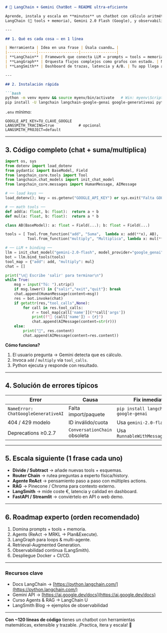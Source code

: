 ````markdown
# 🚀 LangChain + Gemini ChatBot — README ultra-eficiente

Aprende, instala y escala en **minutos** un chatbot con cálculo aritmético usando  
LangChain (🧰 tools + memoria), Gemini 2.0 Flash (Google), y observabilidad LangSmith.

---

## 1. Qué es cada cosa — en 1 línea

| Herramienta | Idea en una frase | Úsala cuando… |
|-------------|------------------|----------------|
| **LangChain** | Framework que conecta LLM ↔ prompts ↔ tools ↔ memoria. | Necesitas un MVP con IA. |
| **LangGraph** | Orquesta flujos complejos como grafos con estado. | Multi-agente / loops. |
| **LangSmith** | Dashboard de trazas, latencia y A/B. | Tu app llega a producción. |

---

## 2. Instalación rápida

```bash
python -m venv myenv && source myenv/bin/activate   # Win: myenv\Scripts\activate
pip install -U langchain langchain-google-genai google-generativeai python-dotenv pydantic
````

`.env` mínimo:

```env
GOOGLE_API_KEY=TU_CLAVE_GOOGLE
LANGSMITH_TRACING=true           # opcional
LANGSMITH_PROJECT=default
```

---

## 3. Código completo (chat + suma/multiplica)

```python
import os, sys
from dotenv import load_dotenv
from pydantic import BaseModel, Field
from langchain_core.tools import Tool
from langchain.chat_models import init_chat_model
from langchain_core.messages import HumanMessage, AIMessage

# ── load keys ──
load_dotenv(); key = os.getenv("GOOGLE_API_KEY") or sys.exit("Falta GOOGLE_API_KEY")

# ── math tools ──
def add(a: float, b: float):  return a + b
def mul(a: float, b: float):  return a * b

class AB(BaseModel): a: float = Field(...); b: float = Field(...)

tools = [ Tool.from_function("add", "Suma",  lambda x: add(**x), AB),
          Tool.from_function("multiply", "Multiplica", lambda x: mul(**x), AB) ]

# ── LLM + binding ──
llm = init_chat_model("gemini-2.0-flash", model_provider="google_genai")
bot = llm.bind_tools(tools)
tool_map = {"add": add, "multiply": mul}
chat = []

print("\n🤖 Escribe 'salir' para terminar\n")
while True:
    msg = input("Tú: ").strip()
    if msg.lower() in {"salir","exit","quit"}: break
    chat.append(HumanMessage(content=msg))
    res = bot.invoke(chat)
    if getattr(res,"tool_calls",None):
        for call in res.tool_calls:
            r = tool_map[call['name']](**call['args'])
            print(f"🔧 {call['name']} → {r}")
            chat.append(AIMessage(content=str(r)))
    else:
        print("🤖", res.content)
        chat.append(AIMessage(content=res.content))
```

**Cómo funciona?**

1. El usuario pregunta → Gemini detecta que es cálculo.
2. Invoca `add` / `multiply` vía `tool_calls`.
3. Python ejecuta y responde con resultado.

---

## 4. Solución de errores típicos

| Error                               | Causa                        | Fix inmediato                        |
| ----------------------------------- | ---------------------------- | ------------------------------------ |
| `NameError: ChatGoogleGenerativeAI` | Falta import/paquete         | `pip install langchain-google-genai` |
| 404 / 429 modelo                    | ID inválido/cuota            | Usa `gemini-2.0-flash`               |
| Deprecations ≥0.2.7                 | `ConversationChain` obsoleta | Usa `RunnableWithMessageHistory`     |

---

## 5. Escala siguiente (1 frase cada uno)

* **Divide / Subtract** → añade nuevas tools + esquemas.
* **Router Chain** → rutea preguntas a experto física/history.
* **Agente ReAct** → pensamiento paso a paso con múltiples actions.
* **RAG** → Pinecone / Chroma para contexto externo.
* **LangSmith** → mide coste €, latencia y calidad en dashboard.
* **FastAPI / Streamlit** → conviértelo en API o web demo.

---

## 6. Roadmap experto (orden recomendado)

1. Domina prompts + tools + memoria.
2. Agents (ReAct → MRKL → Plan\&Execute).
3. LangGraph para loops & multi-agente.
4. Retrieval-Augmented Generation.
5. Observabilidad continua (LangSmith).
6. Despliegue Docker + CI/CD.

---

### Recursos clave

* Docs LangChain → [https://python.langchain.com/](https://python.langchain.com/)
* Gemini API → [https://ai.google.dev/docs](https://ai.google.dev/docs)
* Curso Agents & RAG → LangChain U
* LangSmith Blog → ejemplos de observabilidad

---

**Con \~120 líneas de código** tienes un chatbot con herramientas matemáticas, extensible y trazable.
¡Practica, itera y escala! 🚀

```
```



